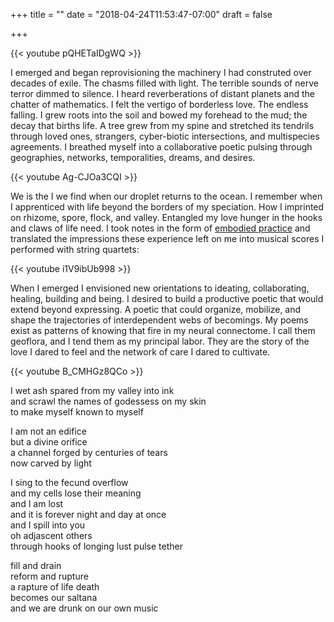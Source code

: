+++
title = ""
date = "2018-04-24T11:53:47-07:00"
draft = false

+++

{{< youtube pQHETaIDgWQ >}}

I emerged and began reprovisioning the machinery I had construted over decades of exile.
The chasms filled with light. The terrible sounds of nerve terror dimmed to silence. 
I heard reverberations of distant planets and the chatter of mathematics.
I felt the vertigo of borderless love. The endless falling. I grew roots into the soil 
and bowed my forehead to the mud; the decay that births life. A tree grew from my spine 
and stretched its tendrils through loved ones, strangers, cyber-biotic intersections, 
and multispecies agreements. I breathed myself into a collaborative poetic 
pulsing through geographies, networks, temporalities, dreams, and desires.

{{< youtube Ag-CJOa3CQI >}}

We is the I we find when our droplet returns to the ocean. I remember when
I apprenticed with life beyond the borders of my speciation. How I imprinted
on rhizome, spore, flock, and valley. Entangled my love hunger in the hooks
and claws of life need. I took notes in the form of [embodied practice](https://www.youtube.com/user/dancingecologist)
and translated the impressions these experience left on me into musical scores
I performed with string quartets:

{{< youtube i1V9ibUb998 >}}

When I emerged I envisioned new orientations to ideating, collaborating, healing, 
building and being. I desired to build a productive poetic that would extend
beyond expressing. A poetic that could organize, mobilize, and shape the trajectories of 
interdependent webs of becomings. My poems exist as patterns of knowing that fire 
in my neural connectome. I call them geoflora, and I tend
them as my principal labor. They are the story of the love I dared to feel
and the network of care I dared to cultivate. 

{{< youtube B_CMHGz8QCo >}}

I wet ash spared from my valley into ink</br>
and scrawl the names of godessess on my skin</br>
to make myself known to myself</br>

I am not an edifice</br>
but a divine orifice</br>
a channel forged by centuries of tears</br>
now carved by light</br>

I sing to the fecund overflow</br>
and my cells lose their meaning</br>
and I am lost</br>
and it is forever night and day at once</br>
and I spill into you</br>
oh adjascent others</br>
through hooks of longing lust pulse tether</br>

fill and drain</br>
reform and rupture</br>
a rapture of life death</br>
becomes our saltana</br>
and we are drunk on our own music</br>
